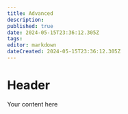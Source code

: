 ```yaml
---
title: Advanced
description: 
published: true
date: 2024-05-15T23:36:12.305Z
tags: 
editor: markdown
dateCreated: 2024-05-15T23:36:12.305Z
---
```


# Header
Your content here